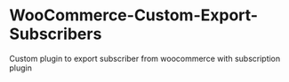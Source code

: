 # WooCommerce-Custom-Export-Subscribers
Custom plugin to export subscriber from woocommerce with subscription plugin
